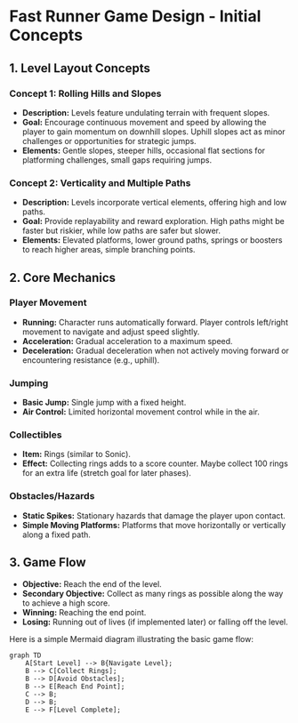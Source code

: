 # Fast Runner Game Design - Initial Concepts

## 1. Level Layout Concepts

### Concept 1: Rolling Hills and Slopes

-   **Description:** Levels feature undulating terrain with frequent slopes.
-   **Goal:** Encourage continuous movement and speed by allowing the player to gain momentum on downhill slopes. Uphill slopes act as minor challenges or opportunities for strategic jumps.
-   **Elements:** Gentle slopes, steeper hills, occasional flat sections for platforming challenges, small gaps requiring jumps.

### Concept 2: Verticality and Multiple Paths

-   **Description:** Levels incorporate vertical elements, offering high and low paths.
-   **Goal:** Provide replayability and reward exploration. High paths might be faster but riskier, while low paths are safer but slower.
-   **Elements:** Elevated platforms, lower ground paths, springs or boosters to reach higher areas, simple branching points.

## 2. Core Mechanics

### Player Movement

-   **Running:** Character runs automatically forward. Player controls left/right movement to navigate and adjust speed slightly.
-   **Acceleration:** Gradual acceleration to a maximum speed.
-   **Deceleration:** Gradual deceleration when not actively moving forward or encountering resistance (e.g., uphill).

### Jumping

-   **Basic Jump:** Single jump with a fixed height.
-   **Air Control:** Limited horizontal movement control while in the air.

### Collectibles

-   **Item:** Rings (similar to Sonic).
-   **Effect:** Collecting rings adds to a score counter. Maybe collect 100 rings for an extra life (stretch goal for later phases).

### Obstacles/Hazards

-   **Static Spikes:** Stationary hazards that damage the player upon contact.
-   **Simple Moving Platforms:** Platforms that move horizontally or vertically along a fixed path.

## 3. Game Flow

-   **Objective:** Reach the end of the level.
-   **Secondary Objective:** Collect as many rings as possible along the way to achieve a high score.
-   **Winning:** Reaching the end point.
-   **Losing:** Running out of lives (if implemented later) or falling off the level.

Here is a simple Mermaid diagram illustrating the basic game flow:

```mermaid
graph TD
    A[Start Level] --> B{Navigate Level};
    B --> C[Collect Rings];
    B --> D[Avoid Obstacles];
    B --> E[Reach End Point];
    C --> B;
    D --> B;
    E --> F[Level Complete];